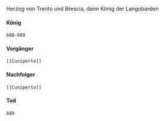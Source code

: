 Herzog von Trento und Brescia, dann König der Langobarden

#### König
	688-689
#### Vorgänger
	[[Cuniperto]]
#### Nachfolger
	[[Cuniperto]]
#### Tod
	689

